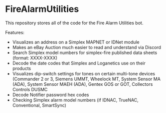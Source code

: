 # FireAlarmUtilities

This repository stores all of the code for the Fire Alarm Utilities bot.

Features:
- Visualizes an address on a Simplex MAPNET or IDNet module
- Makes an eBay Auction much easier to read and understand via Discord
- Search Simplex model numbers for simplex-fire published data sheets (format: XXXX-XXXX)
- Decode the date codes that Simplex and Loganetics use on their products
- Visualizes dip-switch settings for tones on certain multi-tone devices (Commander 2 or 3, Siemens UMMT, Wheelock MT, System Sensor MA (ADA), System Sensor MAEH (ADA), Gentex GOS or GOT, Collectors Controls DUSMC
- Decode Notifier password hex codes
- Checking Simplex alarm model numbers (if IDNAC, TrueNAC, Conventional, SmartSync)
